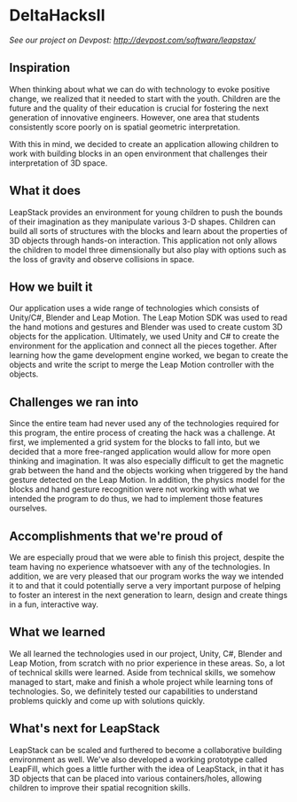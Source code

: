 # DeltaHacksII

*See our project on Devpost: http://devpost.com/software/leapstax/*

## Inspiration
When thinking about what we can do with technology to evoke positive change, we realized that it needed to start with the youth. Children are the future and the quality of their education is crucial for fostering the next generation of innovative engineers. However, one area that students consistently score poorly on is spatial geometric interpretation. 

With this in mind, we decided to create an application allowing children to work with building blocks in an open environment that challenges their interpretation of 3D space. 

## What it does
LeapStack provides an environment for young children to push the bounds of their imagination as they manipulate various 3-D shapes. Children can build all sorts of structures with the blocks and learn about the properties of 3D objects through hands-on interaction. This application not only allows the children to model three dimensionally but also play with options such as the loss of gravity and observe collisions in space. 

## How we built it
Our application uses a wide range of technologies which consists of Unity/C#, Blender and Leap Motion. The Leap Motion SDK was used to read the hand motions and gestures and Blender was used to create custom 3D objects for the application. Ultimately, we used Unity and C# to create the environment for the application and connect all the pieces together. After learning how the game development engine worked, we began to create the objects and write the script to merge the Leap Motion controller with the objects. 

## Challenges we ran into
Since the entire team had never used any of the technologies required for this program, the entire process of creating the hack was a challenge. At first, we implemented a grid system for the blocks to fall into, but we decided that a more free-ranged application would allow for more open thinking and imagination. It was also especially difficult to get the magnetic grab between the hand and the objects working when triggered by the hand gesture detected on the Leap Motion. In addition, the physics model for the blocks and hand gesture recognition were not working with what we intended the program to do thus, we had to implement those features ourselves. 

## Accomplishments that we're proud of
We are especially proud that we were able to finish this project, despite the team having no experience whatsoever with any of the technologies. In addition, we are very pleased that our program works the way we intended it to and that it could potentially serve a very important purpose of helping to foster an interest in the next generation to learn, design and create things in a fun, interactive way.

## What we learned
We all learned the technologies used in our project, Unity, C#, Blender and Leap Motion, from scratch with no prior experience in these areas. So, a lot of technical skills were learned. Aside from technical skills, we somehow managed to start, make and finish a whole project while learning tons of technologies. So, we definitely tested our capabilities to understand problems quickly and come up with solutions quickly.

## What's next for LeapStack
LeapStack can be scaled and furthered to become a collaborative building environment as well. 
We've also developed a working prototype called LeapFill, which goes a little further with the idea of LeapStack, in that it has 3D objects that can be placed into various containers/holes, allowing children to improve their spatial recognition skills. 
